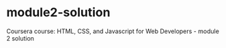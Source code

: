 # module2-solution
Coursera course: HTML, CSS, and Javascript for Web Developers - module 2 solution
